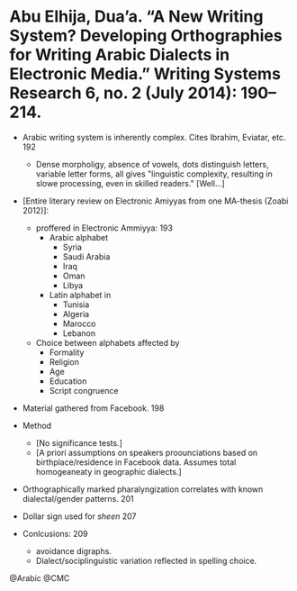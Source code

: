 # Abu Elhija, Dua’a. “A New Writing System? Developing Orthographies for Writing Arabic Dialects in Electronic Media.” Writing Systems Research 6, no. 2 (July 2014): 190–214.

- Arabic writing system is inherently complex. Cites Ibrahim, Eviatar, etc. 192
  - Dense morpholigy, absence of vowels, dots distinguish letters, variable letter forms, all gives "linguistic complexity, resulting in slowe processing, even in skilled readers." [Well...] 

- [Entire literary review on Electronic Amiyyas from one MA-thesis (Zoabi 2012)]:
  - proffered in Electronic Ammiyya: 193
    - Arabic alphabet 
      - Syria
      - Saudi Arabia
      - Iraq
      - Oman
      - Libya
    - Latin alphabet in
      - Tunisia
      - Algeria
      - Marocco
      - Lebanon
  - Choice between alphabets affected by
    - Formality
    - Religion
    - Age
    - Education
    - Script congruence

- Material gathered from Facebook. 198

- Method
  - [No significance tests.]
  - [A priori assumptions on speakers proounciations based on birthplace/residence in Facebook data. Assumes total homogeaneaty in geographic dialects.]

- Orthographically marked pharalyngization correlates with known dialectal/gender patterns. 201

- Dollar sign used for *sheen* 207

- Conlcusions: 209
  - avoidance digraphs.
  - Dialect/sociplinguistic variation reflected in spelling choice.

@Arabic
@CMC

